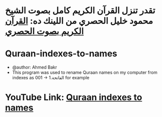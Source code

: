 # تقدر تنزل القرآن الكريم كامل بصوت الشيخ محمود خليل الحصري من اللينك ده: [القرآن الكريم بصوت الحصري](https://www.tvquran.com/ar/scholar/83/profile/%D9%85%D8%AD%D9%85%D9%88%D8%AF-%D8%AE%D9%84%D9%8A%D9%84-%D8%A7%D9%84%D8%AD%D8%B5%D8%B1%D9%8A)
# Quraan-indexes-to-names
 *   @author: Ahmed Bakr  
 *   This program was used to rename Quraan names on my computer from indexes as 001 -> 1.الفاتحة for example
 # YouTube Link: [Quraan indexes to names](https://youtu.be/D5acPiPWDUQ) 
